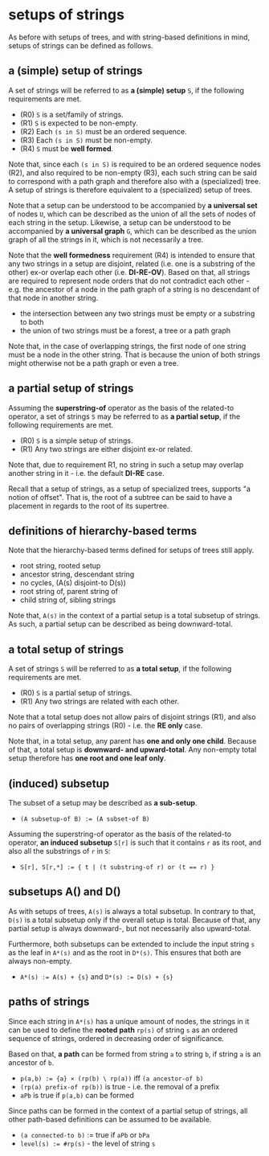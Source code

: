 
<!-- ======================================================================= -->
# setups of strings

As before with setups of trees, and with string-based definitions in mind,
setups of strings can be defined as follows.

<!-- ======================================================================= -->
## a (simple) setup of strings

A set of strings will be referred to as **a (simple) setup** `S`,
if the following requirements are met.

* (R0) `S` is a set/family of strings.
* (R1) `S` is expected to be non-empty.
* (R2) Each `(s in S)` must be an ordered sequence.
* (R3) Each `(s in S)` must be non-empty.
* (R4) `S` must be **well formed**.

Note that, since each `(s in S)` is required to be an ordered sequence nodes
(R2), and also required to be non-empty (R3), each such string can be said to
correspond with a path graph and therefore also with a (specialized) tree. A
setup of strings is therefore equivalent to a (specialized) setup of trees.

Note that a setup can be understood to be accompanied by **a universal set**
of nodes `U`, which can be described as the union of all the sets of nodes of
each string in the setup. Likewise, a setup can be understood to be accompanied
by **a universal graph** `G`, which can be described as the union graph of all
the strings in it, which is not necessarily a tree.

Note that the **well formedness** requirement (R4) is intended to ensure that
any two strings in a setup are disjoint, related (i.e. one is a substring of
the other) ex-or overlap each other (i.e. **DI-RE-OV**). Based on that, all
strings are required to represent node orders that do not contradict each
other - e.g. the ancestor of a node in the path graph of a string is no
descendant of that node in another string.

* the intersection between any two strings must be empty or a substring to both
* the union of two strings must be a forest, a tree or a path graph

Note that, in the case of overlapping strings, the first node of one string
must be a node in the other string. That is because the union of both strings
might otherwise not be a path graph or even a tree.

<!-- ======================================================================= -->
## a partial setup of strings

Assuming the **superstring-of** operator as the basis of the related-to
operator, a set of strings `S` may be referred to as **a partial setup**,
if the following requirements are met.

* (R0) `S` is a simple setup of strings.
* (R1) Any two strings are either disjoint ex-or related.

Note that, due to requirement R1, no string in such a setup may overlap
another string in it - i.e. the default **DI-RE** case.

Recall that a setup of strings, as a setup of specialized trees, supports
"a notion of offset". That is, the root of a subtree can be said to have a
placement in regards to the root of its supertree.

<!-- ======================================================================= -->
## definitions of hierarchy-based terms

Note that the hierarchy-based terms defined for setups of trees still apply.

* root string, rooted setup
* ancestor string, descendant string
* no cycles, (A(s) disjoint-to D(s))
* root string of, parent string of
* child string of, sibling strings

Note that, `A(s)` in the context of a partial setup is a total subsetup of
strings. As such, a partial setup can be described as being downward-total.

<!-- ======================================================================= -->
## a total setup of strings

A set of strings `S` will be referred to as **a total setup**,
if the following requirements are met.

* (R0) `S` is a partial setup of strings.
* (R1) Any two strings are related with each other.

Note that a total setup does not allow pairs of disjoint strings (R1),
and also no pairs of overlapping strings (R0) - i.e. the **RE only** case.

Note that, in a total setup, any parent has **one and only one child**. Because
of that, a total setup is **downward- and upward-total**. Any non-empty total
setup therefore has **one root and one leaf only**.

<!-- ======================================================================= -->
## (induced) subsetup

The subset of a setup may be described as **a sub-setup**.

* `(A subsetup-of B) := (A subset-of B)`

Assuming the superstring-of operator as the basis of the related-to operator,
**an induced subsetup** `S[r]` is such that it contains `r` as its root, and
also all the substrings of `r` in `S`:

* `S[r], S[r,*] := { t | (t substring-of r) or (t == r) }`

<!-- ======================================================================= -->
## subsetups A() and D()

As with setups of trees, `A(s)` is always a total subsetup. In contrary to that,
`D(s)` is a total subsetup only if the overall setup is total. Because of that,
any partial setup is always downward-, but not necessarily also upward-total.

Furthermore, both subsetups can be extended to include the input string `s` as
the leaf in `A*(s)` and as the root in `D*(s)`. This ensures that both are
always non-empty.

* `A*(s) := A(s) + {s}` and `D*(s) := D(s) + {s}`

<!-- ======================================================================= -->
## paths of strings

Since each string in `A*(s)` has a unique amount of nodes, the strings in it
can be used to define the **rooted path** `rp(s)` of string `s` as an ordered
sequence of strings, ordered in decreasing order of significance.

Based on that, **a path** can be formed from string `a` to string `b`,
if string `a` is an ancestor of `b`.

* `p(a,b) := {a} × (rp(b) \ rp(a))` iff `(a ancestor-of b)`
* `(rp(a) prefix-of rp(b))` is true - i.e. the removal of a prefix
* `aPb` is true if `p(a,b)` can be formed

Since paths can be formed in the context of a partial setup of strings, all
other path-based definitions can be assumed to be available.

* `(a connected-to b)` := true if `aPb` or `bPa`
* `level(s) := #rp(s)` - the level of string `s`
